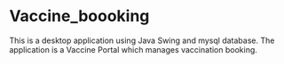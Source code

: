 # Vaccine_boooking
This is a  desktop application using Java Swing and mysql database. The application is a Vaccine Portal which manages vaccination booking.
